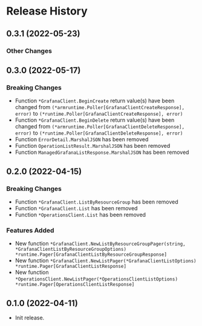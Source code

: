 # Release History

## 0.3.1 (2022-05-23)
### Other Changes


## 0.3.0 (2022-05-17)
### Breaking Changes

- Function `*GrafanaClient.BeginCreate` return value(s) have been changed from `(*armruntime.Poller[GrafanaClientCreateResponse], error)` to `(*runtime.Poller[GrafanaClientCreateResponse], error)`
- Function `*GrafanaClient.BeginDelete` return value(s) have been changed from `(*armruntime.Poller[GrafanaClientDeleteResponse], error)` to `(*runtime.Poller[GrafanaClientDeleteResponse], error)`
- Function `ErrorDetail.MarshalJSON` has been removed
- Function `OperationListResult.MarshalJSON` has been removed
- Function `ManagedGrafanaListResponse.MarshalJSON` has been removed


## 0.2.0 (2022-04-15)
### Breaking Changes

- Function `*GrafanaClient.ListByResourceGroup` has been removed
- Function `*GrafanaClient.List` has been removed
- Function `*OperationsClient.List` has been removed

### Features Added

- New function `*GrafanaClient.NewListByResourceGroupPager(string, *GrafanaClientListByResourceGroupOptions) *runtime.Pager[GrafanaClientListByResourceGroupResponse]`
- New function `*GrafanaClient.NewListPager(*GrafanaClientListOptions) *runtime.Pager[GrafanaClientListResponse]`
- New function `*OperationsClient.NewListPager(*OperationsClientListOptions) *runtime.Pager[OperationsClientListResponse]`


## 0.1.0 (2022-04-11)

- Init release.